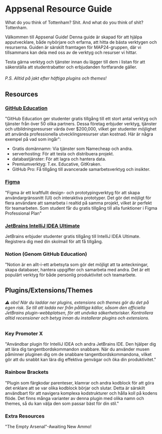 # Appsenal Resource Guide
What do you think of Tottenham? Shit. And what do you think of shit? Tottenham.

Välkommen till Appsenal Guide! Denna guide är skapad för att hjälpa apputvecklare, både nybörjare och erfarna, att hitta de bästa verktygen och resurserna. Guiden är särskilt framtagen för MAP24-gruppen, där vi tillsammans kan dela med oss av de verktyg och resurser vi hittar.

Testa gärna verktyg och tjänster innan du lägger till dem i listan för att säkerställa att studentrabatter och erbjudanden fortfarande gäller.

###### P.S. Alltid på jakt efter häftiga plugins och themes!


## Resources
### [GitHub Education](https://education.github.com/pack)
"GitHub Education ger studenter gratis tillgång till ett stort antal verktyg och tjänster från över 50 olika partners. Dessa företag erbjuder verktyg, tjänster och utbildningsresurser värda över $200,000, vilket ger studenter möjlighet att använda professionella utvecklingsresurser utan kostnad. Här är några exempel på vad som ingår":
* Gratis domännamn: Via tjänster som Namecheap och andra.
* serverhosting: För att testa och distribuera projekt.
* databastjänster: För att lagra och hantera data.
* Premiumverktyg: T.ex. Educative, GitKraken.
* GitHub Pro: Få tillgång till avancerade samarbetsverktyg och insikter.

### [Figma](https://www.figma.com/education/)
"Figma är ett kraftfullt design- och prototypingverktyg för att skapa användargränssnitt (UI) och interaktiva prototyper. Det gör det möjligt för flera användare att samarbeta i realtid på samma projekt, vilket är perfekt för teamarbeten.
Som student får du gratis tillgång till alla funktioner i Figma Professional Plan"

### [JetBrains IntelliJ IDEA Ultimate](https://www.jetbrains.com/community/education/#students)
JetBrains erbjuder studenter gratis tillgång till IntelliJ IDEA Ultimate. Registrera dig med din skolmail för att få tillgång.


### Notion (Genom GitHub Education)
"Notion är en allt-i-ett arbetsyta som gör det möjligt att ta anteckningar, skapa databaser, hantera uppgifter och samarbeta med andra. Det är ett populärt verktyg för både personlig produktivitet och teamarbete.


## Plugins/Extensions/Themes

###### ⚠️ obs! När du laddar ner plugins, extensions och themes gör du det på egen risk. Se till att ladda ner från pålitliga källor, såsom den officiella JetBrains plugin-webbplatsen, för att undvika säkerhetsrisker. Kontrollera alltid recensioner och betyg innan du installerar plugins och extensions. 


### Key Promoter X
"Användbar plugin för IntelliJ IDEA och andra JetBrains IDE. Den hjälper dig att lära dig tangentbordskommandon snabbare. När du använder musen påminner pluginen dig om de snabbare tangentbordskommandona, vilket gör att du snabbt kan lära dig effektiva genvägar och öka din produktivitet."

### Rainbow Brackets
"Plugin som färgkodar parenteser, klamrar och andra kodblock för att göra det enklare att se var olika kodblock börjar och slutar. Detta är särskilt användbart för att navigera komplexa kodstrukturer och hålla koll på kodens flöde.
Det finns många varianter av denna plugin med olika namn och themes, så du kan välja den som passar bäst för din stil."



### Extra Resources
"The Empty Arsenal"-Awaiting New Ammo!

